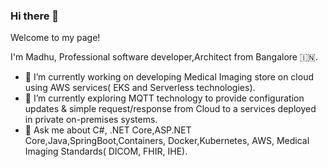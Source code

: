 ### Hi there 👋

Welcome to my page! 

I'm Madhu, Professional software developer,Architect from Bangalore  🇮🇳. 

- 🔭 I’m currently working on developing Medical Imaging store on cloud using AWS services( EKS and Serverless technologies). 
- 🌱 I’m currently exploring MQTT technology to provide configuration updates & simple request/response from Cloud to a services deployed in private on-premises systems. 
- 💬 Ask me about C#, .NET Core,ASP.NET Core,Java,SpringBoot,Containers, Docker,Kubernetes, AWS, Medical Imaging Standards( DICOM, FHIR, IHE).
